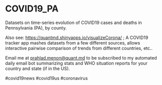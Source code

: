 # COVID19_PA
Datasets on time-series evolution of COVID19 cases and deaths in Pennsylvania (PA), by county.  


Also see: https://quantmd.shinyapps.io/visualizeCorona/ ; A COVID19 tracker app mashes datasets from a few different sources, allows interactive pairwise comparison of trends from different countries, etc..  

Email me at prahlad.menon@quant.md to be subscribed to my automated daily email bot summarizing stats and WHO situation reports for your country and state (if in the US).  


#covid19news #covid19us #coronavirus
